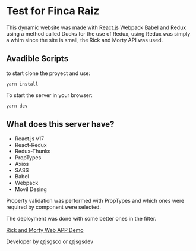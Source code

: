 # Test for Finca Raiz
This dynamic website was made with React.js Webpack Babel and Redux using a method called Ducks for the use of Redux, using Redux was simply a whim since the site is small, the Rick and Morty API was used.

## Avadible Scripts
to start clone the proyect and use: 
```
yarn install
```
To start the server in your browser:
```
yarn dev
```

## What does this server have?
* React.js v17
* React-Redux
* Redux-Thunks 
* PropTypes
* Axios
* SASS
* Babel
* Webpack
* Movil Desing

Property validation was performed with PropTypes and which ones were required by component were selected.

The deployment was done with some better ones in the filter.

[Rick and Morty Web APP Demo](https://brave-saha-1570b8.netlify.app/)

Developer by @jsgsco or @jsgsdev
